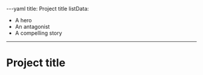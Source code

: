 ---yaml
title: Project title
listData:
- A hero
- An antagonist
- A compelling story
---

# Project title
